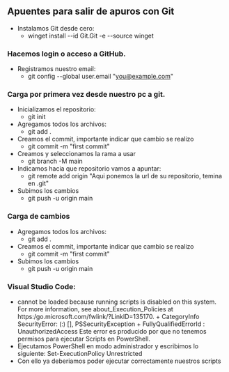 ## Apuentes para salir de apuros con Git
* Instalamos Git desde cero:
  * winget install --id Git.Git -e --source winget
### Hacemos login o acceso a GitHub.
* Registramos nuestro email:
  * git config --global user.email "you@example.com"
### Carga por primera vez desde nuestro pc a git.
* Inicializamos el repositorio:
  * git init
* Agregamos todos los archivos:
  * git add .
* Creamos el commit, importante indicar que cambio se realizo
  * git commit -m "first commit"
* Creamos y seleccionamos la rama a usar
  * git branch -M main
* Indicamos hacia que repositorio vamos a apuntar:
  * git remote add origin "Aqui ponemos la url de su repositorio, temina en .git"
* Subimos los cambios
  * git push -u origin main
### Carga de cambios
* Agregamos todos los archivos:
  * git add .
* Creamos el commit, importante indicar que cambio se realizo
  * git commit -m "first commit"
* Subimos los cambios
  * git push -u origin main

### Visual Studio Code:
* cannot be loaded because running scripts is disabled on this system. For more information, see about_Execution_Policies at https:/go.microsoft.com/fwlink/?LinkID=135170. + CategoryInfo  SecurityError: (:) [], PSSecurityException + FullyQualifiedErrorId : UnauthorizedAccess
Este error es producido por que no tenemos permisos para ejecutar Scripts en PowerShell.
 * Ejecutamos PowerShell en modo administrador y escribimos lo siguiente: Set-ExecutionPolicy Unrestricted
 * Con ello ya deberiamos poder ejecutar correctamente nuestros scripts
